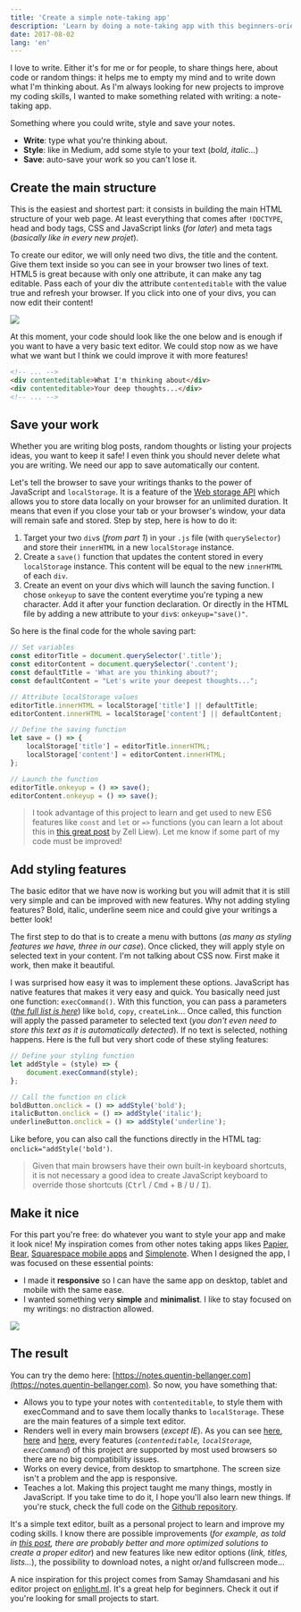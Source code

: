 ```yaml
---
title: 'Create a simple note-taking app'
description: 'Learn by doing a note-taking app with this beginners-oriented tutorial.'
date: 2017-08-02
lang: 'en'
---
```


I love to write. Either it's for me or for people, to share things here, about code or random things: it helps me to empty my mind and to write down what I'm thinking about. As I'm always looking for new projects to improve my coding skills, I wanted to make something related with writing: a note-taking app.

Something where you could write, style and save your notes.

- **Write**: type what you're thinking about.
- **Style**: like in Medium, add some style to your text (_bold, italic..._)
- **Save**: auto-save your work so you can't lose it.

## Create the main structure

This is the easiest and shortest part: it consists in building the main HTML structure of your web page. At least everything that comes after `!DOCTYPE`, head and body tags, CSS and JavaScript links (_for later_) and meta tags (_basically like in every new projet_).

To create our editor, we will only need two divs, the title and the content. Give them text inside so you can see in your browser two lines of text. HTML5 is great because with only one attribute, it can make any tag editable. Pass each of your div the attribute `contenteditable` with the value true and refresh your browser. If you click into one of your divs, you can now edit their content!

![](https://cdn-images-1.medium.com/max/2000/1*ITjhODaIOX4rJ8qLw30sIw.gif)

At this moment, your code should look like the one below and is enough if you want to have a very basic text editor. We could stop now as we have what we want but I think we could improve it with more features!

```html
<!-- ... -->
<div contenteditable>What I'm thinking about</div>
<div contenteditable>Your deep thoughts...</div>
<!-- ... -->
```

## Save your work

Whether you are writing blog posts, random thoughts or listing your projects ideas, you want to keep it safe! I even think you should never delete what you are writing. We need our app to save automatically our content.

Let's tell the browser to save your writings thanks to the power of JavaScript and `localStorage`. It is a feature of the [Web storage API](https://www.w3schools.com/html/html5_webstorage.asp) which allows you to store data locally on your browser for an unlimited duration. It means that even if you close your tab or your browser's window, your data will remain safe and stored. Step by step, here is how to do it:

1. Target your two `div`s (_from part 1_) in your `.js` file (with `querySelector`) and store their `innerHTML` in a new `localStorage` instance.
2. Create a `save()` function that updates the content stored in every `localStorage` instance. This content will be equal to the new `innerHTML` of each `div`.
3. Create an event on your divs which will launch the saving function. I chose `onkeyup` to save the content everytime you're typing a new character. Add it after your function declaration. Or directly in the HTML file by adding a new attribute to your `div`s: `onkeyup="save()"`.

So here is the final code for the whole saving part:

```javascript
// Set variables
const editorTitle = document.querySelector('.title');
const editorContent = document.querySelector('.content');
const defaultTitle = 'What are you thinking about?';
const defaultContent = "Let's write your deepest thoughts...";

// Attribute localStorage values
editorTitle.innerHTML = localStorage['title'] || defaultTitle;
editorContent.innerHTML = localStorage['content'] || defaultContent;

// Define the saving function
let save = () => {
	localStorage['title'] = editorTitle.innerHTML;
	localStorage['content'] = editorContent.innerHTML;
};

// Launch the function
editorTitle.onkeyup = () => save();
editorContent.onkeyup = () => save();
```

> I took advantage of this project to learn and get used to new ES6 features like `const` and `let` or `=>` functions (you can learn a lot about this in [this great post](https://zellwk.com/blog/es6/) by Zell Liew). Let me know if some part of my code must be improved!

## Add styling features

The basic editor that we have now is working but you will admit that it is still very simple and can be improved with new features. Why not adding styling features? Bold, italic, underline seem nice and could give your writings a better look!

The first step to do that is to create a menu with buttons (_as many as styling features we have, three in our case_). Once clicked, they will apply style on selected text in your content. I'm not talking about CSS now. First make it work, then make it beautiful.

I was surprised how easy it was to implement these options. JavaScript has native features that makes it very easy and quick. You basically need just one function: `execCommand()`. With this function, you can pass a parameters (_[the full list is here](https://developer.mozilla.org/en/docs/Web/API/Document/execCommand)_) like `bold`, `copy`, `createLink`... Once called, this function will apply the passed parameter to selected text (_you don't even need to store this text as it is automatically detected_). If no text is selected, nothing happens. Here is the full but very short code of these styling features:

```javascript
// Define your styling function
let addStyle = (style) => {
	document.execCommand(style);
};

// Call the function on click
boldButton.onclick = () => addStyle('bold');
italicButton.onclick = () => addStyle('italic');
underlineButton.onclick = () => addStyle('underline');
```

Like before, you can also call the functions directly in the HTML tag: `onclick="addStyle('bold')`.

> Given that main browsers have their own built-in keyboard shortcuts, it is not necessary a good idea to create JavaScript keyboard to override those shortcuts (<kbd>Ctrl</kbd> / <kbd>Cmd</kbd> + <kbd>B</kbd> / <kbd>U</kbd> / <kbd>I</kbd>).

## Make it nice

For this part you're free: do whatever you want to style your app and make it look nice! My inspiration comes from other notes taking apps likes [Papier](http://getpapier.com/), [Bear](http://www.bear-writer.com/), [Squarespace mobile apps](https://www.squarespace.com/apps) and [Simplenote](https://simplenote.com/). When I designed the app, I was focused on these essential points:

- I made it **responsive** so I can have the same app on desktop, tablet and mobile with the same ease.
- I wanted something very **simple** and **minimalist**. I like to stay focused on my writings: no distraction allowed.

![](https://cdn-images-1.medium.com/max/3200/1*iaV0z8aPvLGmlfQ_TZK_Ow.png)

## The result

You can try the demo here: [https://notes.quentin-bellanger.com](https://notes.quentin-bellanger.com). So now, you have something that:

- Allows you to type your notes with `contenteditable`, to style them with execCommand and to save them locally thanks to `localStorage`. These are the main features of a simple text editor.
- Renders well in every main browsers (_except IE_). As you can see [here](https://caniuse.com/#feat=contenteditable), [here](https://caniuse.com/#feat=namevalue-storage) and [here](https://caniuse.com/#feat=document-execcommand), every features (_`contenteditable`, `localStorage`, `execCommand`_) of this project are supported by most used browsers so there are no big compatibility issues.
- Works on every device, from desktop to smartphone. The screen size isn't a problem and the app is responsive.
- Teaches a lot. Making this project taught me many things, mostly in JavaScript. If you take time to do it, I hope you'll also learn new things. If you're stuck, check the full code on the [Github repository](https://github.com/bellangerq/wysiwyg-editor).

It's a simple text editor, built as a personal project to learn and improve my coding skills. I know there are possible improvements (_for example, as told in [this post](https://medium.com/content-uneditable/contenteditable-the-good-the-bad-and-the-ugly-261a38555e9c), there are probably better and more optimized solutions to create a proper editor_) and new features like new editor options (_link, titles, lists..._), the possibility to download notes, a night or/and fullscreen mode...

A nice inspiration for this project comes from Samay Shamdasani and his editor project on [enlight.ml](https://enlight.ml/). It's a great help for beginners. Check it out if you're looking for small projects to start.
